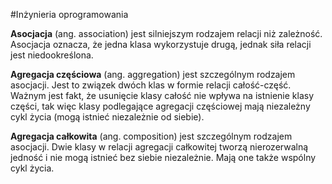 #Inżynieria oprogramowania

**Asocjacja** (ang. association) jest silniejszym rodzajem relacji niż zależność. Asocjacja oznacza, że jedna klasa wykorzystuje drugą, jednak siła relacji jest niedookreślona.

**Agregacja częściowa** (ang. aggregation) jest szczególnym rodzajem asocjacji. Jest to związek dwóch klas w formie relacji całość-część. Ważnym jest fakt, że usunięcie klasy całość nie wpływa na istnienie klasy części, tak więc klasy podlegające agregacji częściowej mają niezależny cykl życia (mogą istnieć niezależnie od siebie).

**Agregacja całkowita** (ang. composition) jest szczególnym rodzajem asocjacji. Dwie klasy w relacji agregacji całkowitej tworzą nierozerwalną jedność i nie mogą istnieć bez siebie niezależnie. Mają one także wspólny cykl życia.
